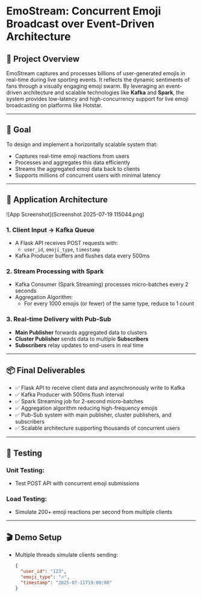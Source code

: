 # EmoStream: Concurrent Emoji Broadcast over Event-Driven Architecture

## 🚀 Project Overview

EmoStream captures and processes billions of user-generated emojis in real-time during live sporting events. It reflects the dynamic sentiments of fans through a visually engaging emoji swarm. By leveraging an event-driven architecture and scalable technologies like **Kafka** and **Spark**, the system provides low-latency and high-concurrency support for live emoji broadcasting on platforms like Hotstar.

---

## 🎯 Goal

To design and implement a horizontally scalable system that:
- Captures real-time emoji reactions from users
- Processes and aggregates this data efficiently
- Streams the aggregated emoji data back to clients
- Supports millions of concurrent users with minimal latency

---

## 🧱 Application Architecture
![App Screenshot](Screenshot 2025-07-19 115044.png)


### 1. Client Input → Kafka Queue
- A Flask API receives POST requests with:
  - `user_id`, `emoji_type`, `timestamp`
- Kafka Producer buffers and flushes data every 500ms

### 2. Stream Processing with Spark
- Kafka Consumer (Spark Streaming) processes micro-batches every 2 seconds
- Aggregation Algorithm:
  - For every 1000 emojis (or fewer) of the same type, reduce to 1 count

### 3. Real-time Delivery with Pub-Sub
- **Main Publisher** forwards aggregated data to clusters
- **Cluster Publisher** sends data to multiple **Subscribers**
- **Subscribers** relay updates to end-users in real time

---

## 📦 Final Deliverables

- ✅ Flask API to receive client data and asynchronously write to Kafka
- ✅ Kafka Producer with 500ms flush interval
- ✅ Spark Streaming job for 2-second micro-batches
- ✅ Aggregation algorithm reducing high-frequency emojis
- ✅ Pub-Sub system with main publisher, cluster publishers, and subscribers
- ✅ Scalable architecture supporting thousands of concurrent users

---

## 🧪 Testing

### Unit Testing:
- Test POST API with concurrent emoji submissions

### Load Testing:
- Simulate 200+ emoji reactions per second from multiple clients

---

## 🎬 Demo Setup

- Multiple threads simulate clients sending:
  ```json
  {
    "user_id": "123",
    "emoji_type": "🔥",
    "timestamp": "2025-07-11T19:00:00"
  }
